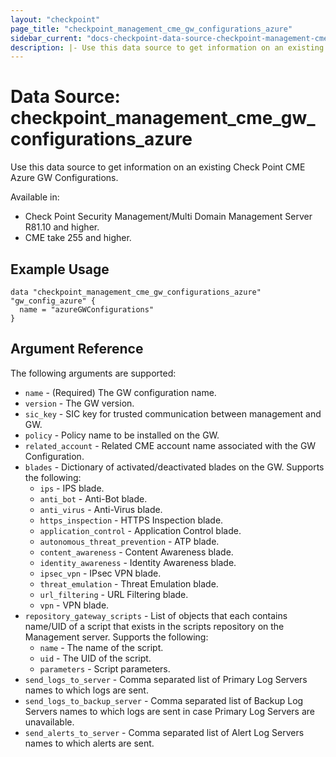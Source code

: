 ```yaml
---
layout: "checkpoint"
page_title: "checkpoint_management_cme_gw_configurations_azure"
sidebar_current: "docs-checkpoint-data-source-checkpoint-management-cme-gw-configurations-azure"
description: |- Use this data source to get information on an existing Check Point CME Azure GW Configurations.
---
```


# Data Source: checkpoint_management_cme_gw_configurations_azure

Use this data source to get information on an existing Check Point CME Azure GW Configurations.

Available in:

- Check Point Security Management/Multi Domain Management Server R81.10 and higher.
- CME take 255 and higher.

## Example Usage

```hcl
data "checkpoint_management_cme_gw_configurations_azure" "gw_config_azure" {
  name = "azureGWConfigurations"
}
```

## Argument Reference

The following arguments are supported:

* `name` - (Required) The GW configuration name.
* `version` - The GW version.
* `sic_key` - SIC key for trusted communication between management and GW.
* `policy` - Policy name to be installed on the GW.
* `related_account` - Related CME account name associated with the GW Configuration.
* `blades` - Dictionary of activated/deactivated blades on the GW. Supports the following:
    * `ips` - IPS blade.
    * `anti_bot` - Anti-Bot blade.
    * `anti_virus` - Anti-Virus blade.
    * `https_inspection` - HTTPS Inspection blade.
    * `application_control` - Application Control blade.
    * `autonomous_threat_prevention` - ATP blade.
    * `content_awareness` - Content Awareness blade.
    * `identity_awareness` - Identity Awareness blade.
    * `ipsec_vpn` - IPsec VPN blade.
    * `threat_emulation` - Threat Emulation blade.
    * `url_filtering` - URL Filtering blade.
    * `vpn` - VPN blade.
* `repository_gateway_scripts` - List of objects that each contains name/UID of a script that exists in the scripts
  repository on the Management server. Supports the following:
    * `name` - The name of the script.
    * `uid` - The UID of the script.
    * `parameters` - Script parameters.
* `send_logs_to_server` - Comma separated list of Primary Log Servers names to which logs are sent.
* `send_logs_to_backup_server` - Comma separated list of Backup Log Servers names to which logs are sent in case Primary
  Log Servers are unavailable.
* `send_alerts_to_server` - Comma separated list of Alert Log Servers names to which alerts are sent.
